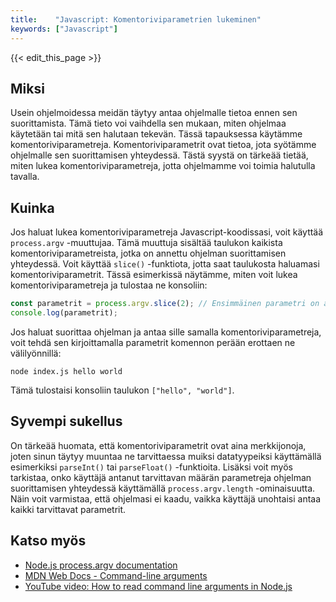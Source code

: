 ```yaml
---
title:    "Javascript: Komentoriviparametrien lukeminen"
keywords: ["Javascript"]
---
```


{{< edit_this_page >}}

## Miksi

Usein ohjelmoidessa meidän täytyy antaa ohjelmalle tietoa ennen sen suorittamista. Tämä tieto voi vaihdella sen mukaan, miten ohjelmaa käytetään tai mitä sen halutaan tekevän. Tässä tapauksessa käytämme komentoriviparametreja. Komentoriviparametrit ovat tietoa, jota syötämme ohjelmalle sen suorittamisen yhteydessä. Tästä syystä on tärkeää tietää, miten lukea komentoriviparametreja, jotta ohjelmamme voi toimia halutulla tavalla.

## Kuinka

Jos haluat lukea komentoriviparametreja Javascript-koodissasi, voit käyttää ```process.argv``` -muuttujaa. Tämä muuttuja sisältää taulukon kaikista komentoriviparametreista, jotka on annettu ohjelman suorittamisen yhteydessä. Voit käyttää ```slice()``` -funktiota, jotta saat taulukosta haluamasi komentoriviparametrit. Tässä esimerkissä näytämme, miten voit lukea komentoriviparametreja ja tulostaa ne konsoliin:

```Javascript
const parametrit = process.argv.slice(2); // Ensimmäinen parametri on aina 'node', toinen on tiedoston nimi, joten leikkaamme ne pois ja otamme halutut parametrit alkaen indeksistä 2
console.log(parametrit);
```

Jos haluat suorittaa ohjelman ja antaa sille samalla komentoriviparametreja, voit tehdä sen kirjoittamalla parametrit komennon perään erottaen ne välilyönnillä:

```
node index.js hello world
```

Tämä tulostaisi konsoliin taulukon ```["hello", "world"]```.

## Syvempi sukellus

On tärkeää huomata, että komentoriviparametrit ovat aina merkkijonoja, joten sinun täytyy muuntaa ne tarvittaessa muiksi datatyypeiksi käyttämällä esimerkiksi ```parseInt()``` tai ```parseFloat()``` -funktioita. Lisäksi voit myös tarkistaa, onko käyttäjä antanut tarvittavan määrän parametreja ohjelman suorittamisen yhteydessä käyttämällä ```process.argv.length``` -ominaisuutta. Näin voit varmistaa, että ohjelmasi ei kaadu, vaikka käyttäjä unohtaisi antaa kaikki tarvittavat parametrit.

## Katso myös

- [Node.js process.argv documentation](https://nodejs.org/dist/latest-v14.x/docs/api/process.html#process_process_argv)
- [MDN Web Docs - Command-line arguments](https://developer.mozilla.org/en-US/docs/Web/JavaScript/Reference/Global_Objects/parseInt)
- [YouTube video: How to read command line arguments in Node.js](https://www.youtube.com/watch?v=nQicN01kH7I)